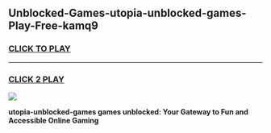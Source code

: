 
## Unblocked-Games-utopia-unblocked-games-Play-Free-kamq9
<h3>
<a href="https://premium76.site?title=utopia-unblocked-games&ref=18A1">CLICK TO PLAY</a></h3>
<hr>

<h3>
<a href="https://premium76.site?title=utopia-unblocked-games&ref=18A1">CLICK 2 PLAY</a>
  
</h3>

<a href="https://premium76.site?title=utopia-unblocked-games&ref=18A1"><img src="https://clearcache.store/games.png"></a>


**utopia-unblocked-games games unblocked: Your Gateway to Fun and Accessible Online Gaming**
